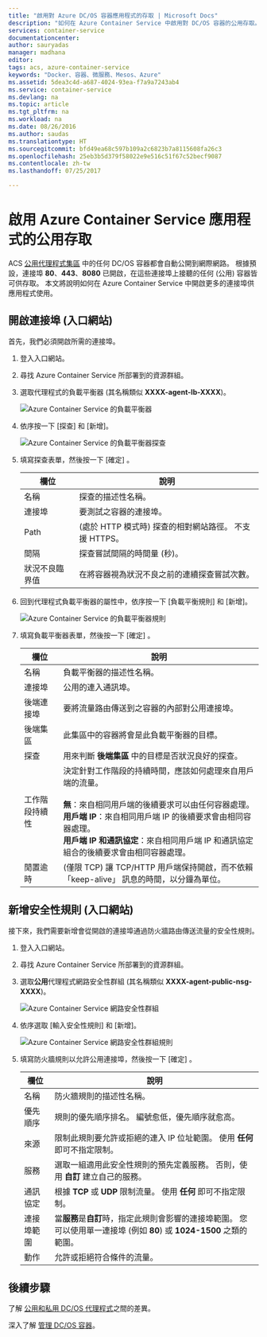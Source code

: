 ```yaml
---
title: "啟用對 Azure DC/OS 容器應用程式的存取 | Microsoft Docs"
description: "如何在 Azure Container Service 中啟用對 DC/OS 容器的公用存取。"
services: container-service
documentationcenter: 
author: sauryadas
manager: madhana
editor: 
tags: acs, azure-container-service
keywords: "Docker、容器、微服務、Mesos、Azure"
ms.assetid: 5dea3c4d-a687-4024-93ea-f7a9a7243ab4
ms.service: container-service
ms.devlang: na
ms.topic: article
ms.tgt_pltfrm: na
ms.workload: na
ms.date: 08/26/2016
ms.author: saudas
ms.translationtype: HT
ms.sourcegitcommit: bfd49ea68c597b109a2c6823b7a8115608fa26c3
ms.openlocfilehash: 25eb3b5d379f58022e9e516c51f67c52becf9087
ms.contentlocale: zh-tw
ms.lasthandoff: 07/25/2017

---
```

# <a name="enable-public-access-to-an-azure-container-service-application"></a>啟用 Azure Container Service 應用程式的公用存取
ACS [公用代理程式集區](container-service-mesos-marathon-ui.md#deploy-a-docker-formatted-container) 中的任何 DC/OS 容器都會自動公開到網際網路。 根據預設，連接埠 **80**、**443**、**8080** 已開啟，在這些連接埠上接聽的任何 (公用) 容器皆可供存取。 本文將說明如何在 Azure Container Service 中開啟更多的連接埠供應用程式使用。

## <a name="open-a-port-portal"></a>開啟連接埠 (入口網站)
首先，我們必須開啟所需的連接埠。

1. 登入入口網站。
2. 尋找 Azure Container Service 所部署到的資源群組。
3. 選取代理程式的負載平衡器 (其名稱類似 **XXXX-agent-lb-XXXX**)。
   
    ![Azure Container Service 的負載平衡器](./media/container-service-enable-public-access/agent-load-balancer.png)
4. 依序按一下 [探查] 和 [新增]。
   
    ![Azure Container Service 的負載平衡器探查](./media/container-service-enable-public-access/add-probe.png)
5. 填寫探查表單，然後按一下 [確定] 。
   
   | 欄位 | 說明 |
   | --- | --- |
   | 名稱 |探查的描述性名稱。 |
   | 連接埠 |要測試之容器的連接埠。 |
   | Path |(處於 HTTP 模式時) 探查的相對網站路徑。 不支援 HTTPS。 |
   | 間隔 |探查嘗試間隔的時間量 (秒)。 |
   | 狀況不良臨界值 |在將容器視為狀況不良之前的連續探查嘗試次數。 |
6. 回到代理程式負載平衡器的屬性中，依序按一下 [負載平衡規則] 和 [新增]。
   
    ![Azure Container Service 的負載平衡器規則](./media/container-service-enable-public-access/add-balancer-rule.png)
7. 填寫負載平衡器表單，然後按一下 [確定] 。
   
   | 欄位 | 說明 |
   | --- | --- |
   | 名稱 |負載平衡器的描述性名稱。 |
   | 連接埠 |公用的連入通訊埠。 |
   | 後端連接埠 |要將流量路由傳送到之容器的內部對公用連接埠。 |
   | 後端集區 |此集區中的容器將會是此負載平衡器的目標。 |
   | 探查 |用來判斷 **後端集區** 中的目標是否狀況良好的探查。 |
   | 工作階段持續性 |決定針對工作階段的持續時間，應該如何處理來自用戶端的流量。<br><br>**無**：來自相同用戶端的後續要求可以由任何容器處理。<br>**用戶端 IP**：來自相同用戶端 IP 的後續要求會由相同容器處理。<br>**用戶端 IP 和通訊協定**：來自相同用戶端 IP 和通訊協定組合的後續要求會由相同容器處理。 |
   | 閒置逾時 |(僅限 TCP) 讓 TCP/HTTP 用戶端保持開啟，而不依賴「keep-alive」  訊息的時間，以分鐘為單位。 |

## <a name="add-a-security-rule-portal"></a>新增安全性規則 (入口網站)
接下來，我們需要新增會從開啟的連接埠通過防火牆路由傳送流量的安全性規則。

1. 登入入口網站。
2. 尋找 Azure Container Service 所部署到的資源群組。
3. 選取**公用**代理程式網路安全性群組 (其名稱類似 **XXXX-agent-public-nsg-XXXX**)。
   
    ![Azure Container Service 網路安全性群組](./media/container-service-enable-public-access/agent-nsg.png)
4. 依序選取 [輸入安全性規則] 和 [新增]。
   
    ![Azure Container Service 網路安全性群組規則](./media/container-service-enable-public-access/add-firewall-rule.png)
5. 填寫防火牆規則以允許公用連接埠，然後按一下 [確定] 。
   
   | 欄位 | 說明 |
   | --- | --- |
   | 名稱 |防火牆規則的描述性名稱。 |
   | 優先順序 |規則的優先順序排名。 編號愈低，優先順序就愈高。 |
   | 來源 |限制此規則要允許或拒絕的連入 IP 位址範圍。 使用 **任何** 即可不指定限制。 |
   | 服務 |選取一組適用此安全性規則的預先定義服務。 否則，使用 **自訂** 建立自己的服務。 |
   | 通訊協定 |根據 **TCP** 或 **UDP** 限制流量。 使用 **任何** 即可不指定限制。 |
   | 連接埠範圍 |當**服務**是**自訂**時，指定此規則會影響的連接埠範圍。 您可以使用單一連接埠 (例如 **80**) 或 **1024-1500** 之類的範圍。 |
   | 動作 |允許或拒絕符合條件的流量。 |

## <a name="next-steps"></a>後續步驟
了解 [公用和私用 DC/OS 代理程式](container-service-dcos-agents.md)之間的差異。

深入了解 [管理 DC/OS 容器](container-service-mesos-marathon-ui.md)。


